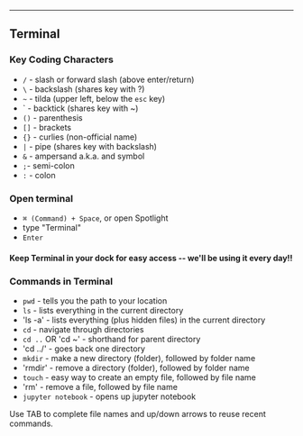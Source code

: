 <hr>

## Terminal

### Key Coding Characters

- `/` - slash or forward slash (above enter/return)
- `\` - backslash (shares key with ?)
- `~` - tilda (upper left, below the `esc` key)
- ` - backtick (shares key with ~)
- `()` - parenthesis
- `[]` - brackets
- `{}` - curlies (non-official name)
- `|` - pipe (shares key with backslash)
- `&` - ampersand a.k.a. and symbol
- `;`- semi-colon
- `:` - colon

### Open terminal
- `⌘ (Command) + Space`, or open Spotlight
- type "Terminal"
- `Enter`

#### Keep Terminal in your dock for easy access -- we'll be using it every day!!

### Commands in Terminal

- `pwd` - tells you the path to your location
- `ls` - lists everything in the current directory
- 'ls -a' - lists everything (plus hidden files) in the current directory
- `cd` - navigate through directories
- `cd ..` OR 'cd ~' - shorthand for parent directory
- 'cd ../' - goes back one directory
- `mkdir` - make a new directory (folder), followed by folder name
- 'rmdir' - remove a directory (folder), followed by folder name
- `touch` - easy way to create an empty file, followed by file name
- 'rm' - remove a file, followed by file name
- `jupyter notebook` - opens up jupyter notebook

Use TAB to complete file names and up/down arrows to reuse recent commands.